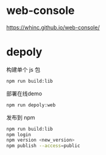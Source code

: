 # web-console

<https://whinc.github.io/web-console/>

# depoly

构建单个 js 包
```bash
npm run build:lib
```

部署在线demo
```bash
npm run depoly:web
```

发布到 npm
```bash
npm run build:lib
npm login
npm version <new_version>
npm publish --access=public
```